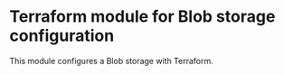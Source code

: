 # Terraform module for Blob storage configuration

This module configures a Blob storage with Terraform.
